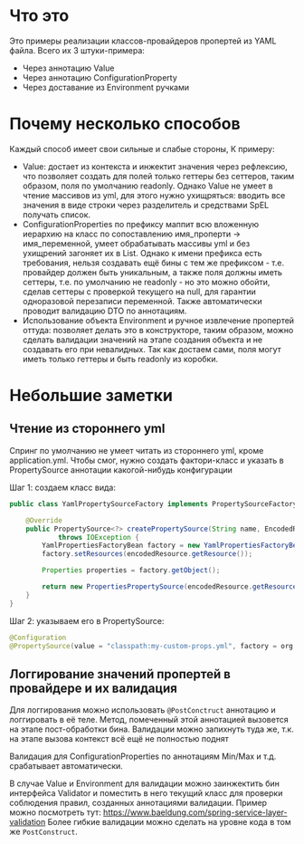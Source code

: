 # Что это

Это примеры реализации классов-провайдеров пропертей из YAML файла.
Всего их 3 штуки-примера:
- Через аннотацию Value
- Через аннотацию ConfigurationProperty
- Через доставание из Environment ручками

# Почему несколько способов

Каждый способ имеет свои сильные и слабые стороны, К примеру:
- Value: достает из контекста и инжектит значения через рефлексию, что позволяет создать для полей только геттеры без сеттеров, таким образом,
поля по умолчанию readonly. Однако Value не умеет в чтение массивов из yml, для этого нужно ухищряться: 
вводить все значения в виде строки через разделитель и средствами SpEL получать список.
- ConfigurationProperties по префиксу маппит всю вложенную иерархию на класс по сопоставлению имя_проперти -> имя_переменной, умеет 
обрабатывать массивы yml и без ухищрений загоняет их в List. Однако к имени префикса есть требования, нельзя создавать
ещё бины с тем же префиксом - т.е. провайдер должен быть уникальным, а также поля должны иметь сеттеры, т.е. по умолчанию
не readonly - но это можно обойти, сделав сеттеры с проверкой текущего на null, для гарантии одноразовой перезаписи переменной. 
Также автоматически проводит валидацию DTO по аннотациям.
- Использование объекта Environment и ручное извлечение пропертей оттуда: позволяет делать это в конструкторе, таким образом, 
можно сделать валидации значений на этапе создания объекта и не создавать его при невалидных. Так как достаем сами, поля
могут иметь только геттеры и быть readonly из коробки.

# Небольшие заметки

## Чтение из стороннего yml

Спринг по умолчанию не умеет читать из стороннего yml, кроме application.yml.
Чтобы смог, нужно создать фактори-класс и указать в PropertySource аннотации какогой-нибудь конфигурации

Шаг 1: создаем класс вида:
```java
public class YamlPropertySourceFactory implements PropertySourceFactory {

    @Override
    public PropertySource<?> createPropertySource(String name, EncodedResource encodedResource)
            throws IOException {
        YamlPropertiesFactoryBean factory = new YamlPropertiesFactoryBean();
        factory.setResources(encodedResource.getResource());

        Properties properties = factory.getObject();

        return new PropertiesPropertySource(encodedResource.getResource().getFilename(), properties);
    }
}
```

Шаг 2: указываем его в PropertySource: 
```java
@Configuration
@PropertySource(value = "classpath:my-custom-props.yml", factory = org.param_provider.config.YamlPropertySourceFactory.class)
```

## Логгирование значений пропертей в провайдере и их валидация

Для логгирования можно использовать `@PostConctruct` аннотацию и логгировать в её теле. Метод, помеченный этой 
аннотацией вызовется на этапе пост-обработки бина. Валидации можно запихнуть туда же, т.к. на этапе вызова контекст всё 
ещё не полностью поднят

Валидация для ConfigurationProperties по аннотациям Min/Max и т.д. срабатывает автоматически. 

В случае Value и Environment для валидации можно заинжектить бин интерфейса Validator и поместить в него текущий класс для 
проверки соблюдения правил, созданных аннотациями валидации.
Пример можно посмотреть тут: https://www.baeldung.com/spring-service-layer-validation
Более гибкие валидации можно сделать на уровне кода в том же `PostConstruct`.